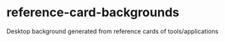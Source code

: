 # reference-card-backgrounds
Desktop background generated from reference cards of tools/applications

